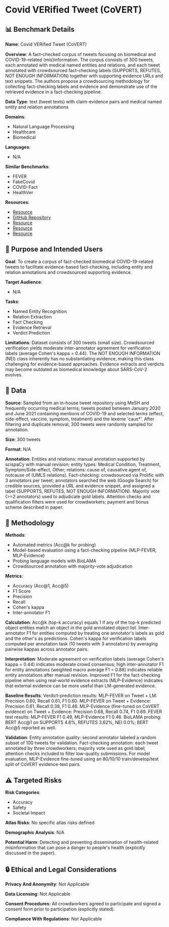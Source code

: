 # Covid VERiﬁed Tweet (CoVERT)

## 📊 Benchmark Details

**Name**: Covid VERiﬁed Tweet (CoVERT)

**Overview**: A fact-checked corpus of tweets focusing on biomedical and COVID-19-related (mis)information. The corpus consists of 300 tweets, each annotated with medical named entities and relations, and each tweet annotated with crowdsourced fact-checking labels (SUPPORTS, REFUTES, NOT ENOUGH INFORMATION) together with supporting evidence URLs and text snippets. The authors propose a crowdsourcing methodology for collecting fact-checking labels and evidence and demonstrate use of the retrieved evidence in a fact-checking pipeline.

**Data Type**: text (tweet texts) with claim-evidence pairs and medical named entity and relation annotations

**Domains**:
- Natural Language Processing
- Healthcare
- Biomedical

**Languages**:
- N/A

**Similar Benchmarks**:
- FEVER
- FakeCovid
- COVID-Fact
- HealthVer

**Resources**:
- [Resource](https://www.ims.uni-stuttgart.de/data/bioclaim)
- [GitHub Repository](https://github.com/allenai/scispacy)
- [Resource](https://www.google.com/forms/about/)
- [Resource](https://prolific.co/)
- [Resource](https://www.nlm.nih.gov/mesh/meshhome.html)

## 🎯 Purpose and Intended Users

**Goal**: To create a corpus of fact-checked biomedical COVID-19-related tweets to facilitate evidence-based fact-checking, including entity and relation annotations and crowdsourced supporting evidence.

**Target Audience**:
- N/A

**Tasks**:
- Named Entity Recognition
- Relation Extraction
- Fact Checking
- Evidence Retrieval
- Verdict Prediction

**Limitations**: Dataset consists of 300 tweets (small size). Crowdsourced verification yields moderate inter-annotator agreement for verification labels (average Cohen's kappa = 0.44). The NOT ENOUGH INFORMATION (NEI) class inherently has no substantiating evidence, making this class challenging for evidence-based approaches. Evidence extracts and verdicts may become outdated as biomedical knowledge about SARS-CoV-2 evolves.

## 💾 Data

**Source**: Sampled from an in-house tweet repository using MeSH and frequently occurring medical terms; tweets posted between January 2020 and June 2021 containing mentions of COVID-19 and selected terms (effect, side-effect, vaccine, symptom, treatment) and the lexeme 'caus*'. After filtering and duplicate removal, 300 tweets were randomly sampled for annotation.

**Size**: 300 tweets

**Format**: N/A

**Annotation**: Entities and relations: manual annotation supported by scispaCy with manual revision; entity types: Medical Condition, Treatment, Symptom/Side-effect, Other; relations: cause of, causative agent of, notcause of (UMLS relations). Fact-checking: crowdsourced via Prolific with 3 annotators per tweet; annotators searched the web (Google Search) for credible sources, provided a URL and evidence snippet, and assigned a label (SUPPORTS, REFUTES, NOT ENOUGH INFORMATION). Majority vote (>=2 annotators) used to adjudicate gold labels. Attention checks and qualification filters were used for crowdworkers; payment and bonus scheme described in paper.

## 🔬 Methodology

**Methods**:
- Automated metrics (Acc@k for probing)
- Model-based evaluation using a fact-checking pipeline (MLP-FEVER, MLP-Evidence)
- Probing language models with BioLAMA
- Crowdsourced annotation with majority-vote adjudication

**Metrics**:
- Accuracy (Acc@1, Acc@5)
- F1 Score
- Precision
- Recall
- Cohen's kappa
- Inter-annotator F1

**Calculation**: Acc@k (top-k accuracy) equals 1 if any of the top-k predicted object entities match an object in the gold annotated object list. Inter-annotator F1 for entities computed by treating one annotator's labels as gold and the other's as predictions. Cohen's kappa for verification labels computed per annotation task (10 tweets with 3 annotators) by averaging pairwise kappas across annotator pairs.

**Interpretation**: Moderate agreement on verification labels (average Cohen's kappa = 0.44) indicates moderate crowd consensus; high inter-annotator F1 for entity annotations (weighted macro average F1 = 0.88) indicates reliable entity annotations after manual revision. Improved F1 for the fact-checking pipeline when using real-world evidence extracts (MLP-Evidence) indicates that external evidence can be more useful than LM-generated evidence.

**Baseline Results**: Verdict-prediction results: MLP-FEVER on Tweet + LM: Precision 0.60, Recall 0.61, F1 0.60. MLP-FEVER on Tweet + Evidence: Precision 0.61, Recall 0.38, F1 0.46. MLP-Evidence (fine-tuned on CoVERT evidence) on Tweet + Evidence: Precision 0.68, Recall 0.74, F1 0.69. FEVER test results: MLP-FEVER F1 0.49, MLP-Evidence F1 0.46. BioLAMA probing: BERT Acc@1 on SUPPORTS 4.6%, REFUTES 3.62%, NEI 0.0%; BERT Acc@5 reported as well.

**Validation**: Entity annotation quality: second annotator labeled a random subset of 100 tweets for validation. Fact-checking annotation: each tweet annotated by three crowdworkers; majority vote used as gold label; attention checks included to filter low-quality submissions. For model evaluation, MLP-Evidence fine-tuned using an 80/10/10 train/develop/test split of CoVERT evidence-text pairs.

## ⚠️ Targeted Risks

**Risk Categories**:
- Accuracy
- Safety
- Societal Impact

**Atlas Risks**:
No specific atlas risks defined

**Demographic Analysis**: N/A

**Potential Harm**: Detecting and preventing dissemination of health-related misinformation that can pose a danger to people's health (explicitly discussed in the paper).

## 🔒 Ethical and Legal Considerations

**Privacy And Anonymity**: Not Applicable

**Data Licensing**: Not Applicable

**Consent Procedures**: All crowdworkers agreed to participate and signed a consent form prior to participation (explicitly stated).

**Compliance With Regulations**: Not Applicable

